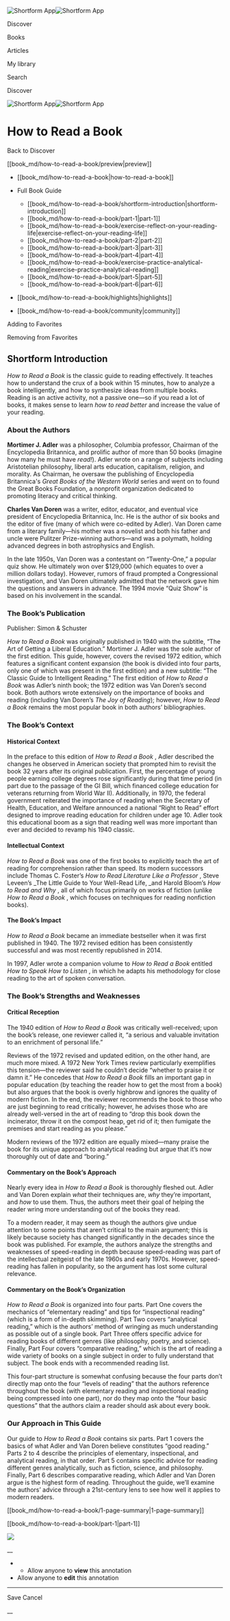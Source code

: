 ![Shortform App](/img/logo.36a2399e.svg)![Shortform App](/img/logo-dark.70c1b072.svg)

Discover

Books

Articles

My library

Search

Discover

![Shortform App](/img/logo.36a2399e.svg)![Shortform App](/img/logo-dark.70c1b072.svg)

# How to Read a Book

Back to Discover

[[book_md/how-to-read-a-book/preview|preview]]

  * [[book_md/how-to-read-a-book|how-to-read-a-book]]
  * Full Book Guide

    * [[book_md/how-to-read-a-book/shortform-introduction|shortform-introduction]]
    * [[book_md/how-to-read-a-book/part-1|part-1]]
    * [[book_md/how-to-read-a-book/exercise-reflect-on-your-reading-life|exercise-reflect-on-your-reading-life]]
    * [[book_md/how-to-read-a-book/part-2|part-2]]
    * [[book_md/how-to-read-a-book/part-3|part-3]]
    * [[book_md/how-to-read-a-book/part-4|part-4]]
    * [[book_md/how-to-read-a-book/exercise-practice-analytical-reading|exercise-practice-analytical-reading]]
    * [[book_md/how-to-read-a-book/part-5|part-5]]
    * [[book_md/how-to-read-a-book/part-6|part-6]]
  * [[book_md/how-to-read-a-book/highlights|highlights]]
  * [[book_md/how-to-read-a-book/community|community]]



Adding to Favorites 

Removing from Favorites 

## Shortform Introduction

_How to Read a Book_ is the classic guide to reading effectively. It teaches how to understand the crux of a book within 15 minutes, how to analyze a book intelligently, and how to synthesize ideas from multiple books. Reading is an active activity, not a passive one—so if you read a lot of books, it makes sense to learn _how to read better_ and increase the value of your reading.

### About the Authors

**Mortimer J. Adler** was a philosopher, Columbia professor, Chairman of the Encyclopedia Britannica, and prolific author of more than 50 books (imagine how many he must have _read!_). Adler wrote on a range of subjects including Aristotelian philosophy, liberal arts education, capitalism, religion, and morality. As Chairman, he oversaw the publishing of Encyclopedia Britannica's _Great Books of the Western World_ series and went on to found the Great Books Foundation, a nonprofit organization dedicated to promoting literacy and critical thinking.

**Charles Van Doren** was a writer, editor, educator, and eventual vice president of Encyclopedia Britannica, Inc. He is the author of six books and the editor of five (many of which were co-edited by Adler). Van Doren came from a literary family—his mother was a novelist and both his father and uncle were Pulitzer Prize-winning authors—and was a polymath, holding advanced degrees in both astrophysics and English.

In the late 1950s, Van Doren was a contestant on “Twenty-One,” a popular quiz show. He ultimately won over $129,000 (which equates to over a million dollars today). However, rumors of fraud prompted a Congressional investigation, and Van Doren ultimately admitted that the network gave him the questions and answers in advance. The 1994 movie “Quiz Show” is based on his involvement in the scandal.

### The Book’s Publication

Publisher: Simon & Schuster

_How to Read a Book_ was originally published in 1940 with the subtitle, “The Art of Getting a Liberal Education.” Mortimer J. Adler was the sole author of the first edition. This guide, however, covers the revised 1972 edition, which features a significant content expansion (the book is divided into four parts, only one of which was present in the first edition) and a new subtitle: “The Classic Guide to Intelligent Reading.” The first edition of _How to Read a Book_ was Adler’s ninth book; the 1972 edition was Van Doren’s second book. Both authors wrote extensively on the importance of books and reading (including Van Doren’s _The Joy of Reading_); however, _How to Read a Book_ remains the most popular book in both authors’ bibliographies.

### The Book’s Context

#### Historical Context

In the preface to this edition of _How to Read a Book_ , Adler described the changes he observed in American society that prompted him to revisit the book 32 years after its original publication. First, the percentage of young people earning college degrees rose significantly during that time period (in part due to the passage of the GI Bill, which financed college education for veterans returning from World War II). Additionally, in 1970, the federal government reiterated the importance of reading when the Secretary of Health, Education, and Welfare announced a national “Right to Read” effort designed to improve reading education for children under age 10. Adler took this educational boom as a sign that reading well was more important than ever and decided to revamp his 1940 classic.

#### Intellectual Context

_How to Read a Book_ was one of the first books to explicitly teach the art of reading for comprehension rather than speed. Its modern successors include Thomas C. Foster’s _How to Read Literature Like a Professor_ , Steve Leveen’s _The Little Guide to Your Well-Read Life, _and Harold Bloom’s _How to Read and Why_ , all of which focus primarily on works of fiction (unlike _How to Read a Book_ , which focuses on techniques for reading nonfiction books).

#### The Book’s Impact

_How to Read a Book_ became an immediate bestseller when it was first published in 1940. The 1972 revised edition has been consistently successful and was most recently republished in 2014.

In 1997, Adler wrote a companion volume to _How to Read a Book_ entitled _How to Speak How to Listen_ , in which he adapts his methodology for close reading to the art of spoken conversation.

### The Book’s Strengths and Weaknesses

#### Critical Reception

The 1940 edition of _How to Read a Book_ was critically well-received; upon the book’s release, one reviewer called it, “a serious and valuable invitation to an enrichment of personal life.”

Reviews of the 1972 revised and updated edition, on the other hand, are much more mixed. A 1972 New York Times review particularly exemplifies this tension—the reviewer said he couldn’t decide “whether to praise it or damn it.” He concedes that _How to Read a Book_ fills an important gap in popular education (by teaching the reader how to get the most from a book) but also argues that the book is overly highbrow and ignores the quality of modern fiction. In the end, the reviewer recommends the book to those who are just beginning to read critically; however, he advises those who are already well-versed in the art of reading to “drop this book down the incinerator, throw it on the compost heap, get rid of it; then fumigate the premises and start reading as you please.”

Modern reviews of the 1972 edition are equally mixed—many praise the book for its unique approach to analytical reading but argue that it’s now thoroughly out of date and “boring.”

#### Commentary on the Book’s Approach

Nearly every idea in _How to Read a Book_ is thoroughly fleshed out. Adler and Van Doren explain _what_ their techniques are, _why_ they’re important, and _how_ to use them. Thus, the authors meet their goal of helping the reader wring more understanding out of the books they read.

To a modern reader, it may seem as though the authors give undue attention to some points that aren’t critical to the main argument; this is likely because society has changed significantly in the decades since the book was published. For example, the authors analyze the strengths and weaknesses of speed-reading in depth because speed-reading was part of the intellectual zeitgeist of the late 1960s and early 1970s. However, speed-reading has fallen in popularity, so the argument has lost some cultural relevance.

#### Commentary on the Book’s Organization

_How to Read a Book_ is organized into four parts. Part One covers the mechanics of “elementary reading” and tips for “inspectional reading” (which is a form of in-depth skimming). Part Two covers “analytical reading,” which is the authors’ method of wringing as much understanding as possible out of a single book. Part Three offers specific advice for reading books of different genres (like philosophy, poetry, and science). Finally, Part Four covers “comparative reading,” which is the art of reading a wide variety of books on a single subject in order to fully understand that subject. The book ends with a recommended reading list.

This four-part structure is somewhat confusing because the four parts don’t directly map onto the four “levels of reading” that the authors reference throughout the book (with elementary reading and inspectional reading being compressed into one part), nor do they map onto the “four basic questions” that the authors claim a reader should ask about every book.

### Our Approach in This Guide

Our guide to _How to Read a Book_ contains six parts. Part 1 covers the basics of what Adler and Van Doren believe constitutes “good reading.” Parts 2 to 4 describe the principles of elementary, inspectional, and analytical reading, in that order. Part 5 contains specific advice for reading different genres analytically, such as fiction, science, and philosophy. Finally, Part 6 describes comparative reading, which Adler and Van Doren argue is the highest form of reading. Throughout the guide, we’ll examine the authors’ advice through a 21st-century lens to see how well it applies to modern readers.

[[book_md/how-to-read-a-book/1-page-summary|1-page-summary]]

[[book_md/how-to-read-a-book/part-1|part-1]]

![](https://bat.bing.com/action/0?ti=56018282&Ver=2&mid=26d6e91a-104e-4181-8246-ec1939c755d8&sid=49fff5b0636c11eeb9c611038afc8668&vid=4a005010636c11ee80c703d4c4a7acd5&vids=0&msclkid=N&pi=0&lg=en-US&sw=800&sh=600&sc=24&nwd=1&tl=Shortform%20%7C%20Book&p=https%3A%2F%2Fwww.shortform.com%2Fapp%2Fbook%2Fhow-to-read-a-book%2Fshortform-introduction&r=&lt=313&evt=pageLoad&sv=1&rn=750231)

__

  *   * Allow anyone to **view** this annotation
  * Allow anyone to **edit** this annotation



* * *

Save Cancel

__



